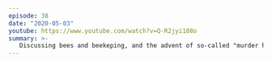 ```yaml
---
episode: 38
date: "2020-05-03"
youtube: https://www.youtube.com/watch?v=Q-R2jyi108o
summary: >-
   Discussing bees and beekeping, and the advent of so-called "murder hornets"
---
```

